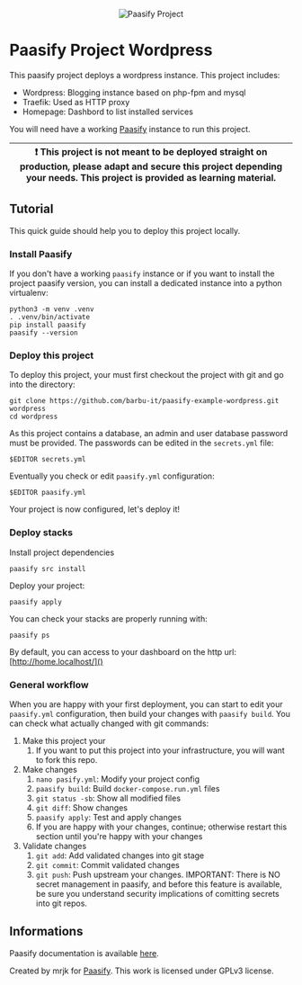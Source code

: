 <p align='center'>
<img src="https://github.com/barbu-it/paasify/raw/develop/logo/paasify_project.svg" alt="Paasify Project">
</p>

# Paasify Project Wordpress

This paasify project deploys a wordpress instance. This project includes:

* Wordpress: Blogging instance based on php-fpm and mysql
* Traefik: Used as HTTP proxy
* Homepage: Dashbord to list installed services

You will need have a working [Paasify](https://github.com/barbu-it/paasify) instance to run this project.

| :exclamation:  This project is not meant to be deployed straight on production, please adapt and secure this project depending your needs. This project is provided as learning material.  |
|-----------------------------------------|


## Tutorial

This quick guide should help you to deploy this project locally.

### Install Paasify

If you don't have a working `paasify` instance or if you want to install the project paasify version, you can install a dedicated instance into a python virtualenv:
```
python3 -m venv .venv
. .venv/bin/activate
pip install paasify
paasify --version
```

### Deploy this project

To deploy this project, your must first checkout the project with git and go into the directory:
```
git clone https://github.com/barbu-it/paasify-example-wordpress.git wordpress
cd wordpress
```

As this project contains a database, an admin and user database password must be provided. The passwords can be edited in the `secrets.yml` file:
```
$EDITOR secrets.yml
```

Eventually you check or edit `paasify.yml` configuration:
```
$EDITOR paasify.yml
```

Your project is now configured, let's deploy it!

### Deploy stacks

Install project dependencies
```
paasify src install
```

Deploy your project:
```
paasify apply
```

You can check your stacks are properly running with:
```
paasify ps
```

By default, you can access to your dashboard on the http url: [http://home.localhost/]()

### General workflow

When you are happy with your first deployment, you can start to edit your `paasify.yml` configuration, then build your changes with `paasify build`. You can check what actually changed with git commands:

1. Make this project your
    1. If you want to put this project into your infrastructure, you will want to fork this repo.
1. Make changes
    1. `nano pasify.yml`: Modify your project config
    1. `paasify build`: Build `docker-compose.run.yml` files
    1. `git status -sb`: Show all modified files
    1. `git diff`: Show changes
    1. `paasify apply`: Test and apply changes
    1. If you are happy with your changes, continue; otherwise restart this section until you're happy with your changes
1. Validate changes
    1. `git add`: Add validated changes into git stage
    1. `git commit`: Commit validated changes
    1. `git push`: Push upstream your changes. IMPORTANT: There is NO secret management in paasify, and before this feature is available, be sure you understand security implications of comitting secrets into git repos.

## Informations

Paasify documentation is available [here](https://barbu-it.github.io/paasify/).

Created by mrjk for [Paasify](https://github.com/barbu-it/paasify). This work is licensed under GPLv3 license.
 
